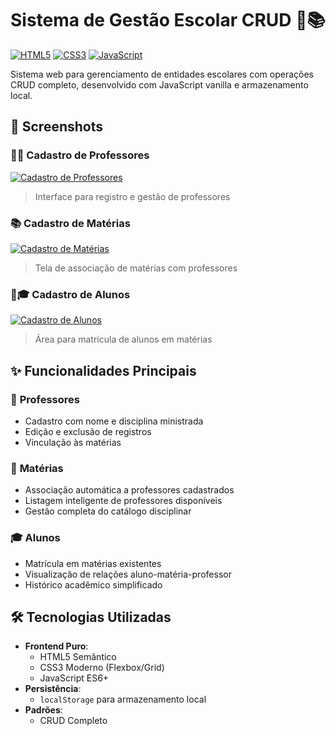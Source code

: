 # Sistema de Gestão Escolar CRUD 🏫📚

[![HTML5](https://img.shields.io/badge/HTML5-E34F26?style=flat&logo=html5&logoColor=white)](https://developer.mozilla.org/pt-BR/docs/Web/HTML)
[![CSS3](https://img.shields.io/badge/CSS3-1572B6?style=flat&logo=css3&logoColor=white)](https://developer.mozilla.org/pt-BR/docs/Web/CSS)
[![JavaScript](https://img.shields.io/badge/JavaScript-F7DF1E?style=flat&logo=javascript&logoColor=black)](https://developer.mozilla.org/pt-BR/docs/Web/JavaScript)

Sistema web para gerenciamento de entidades escolares com operações CRUD completo, desenvolvido com JavaScript vanilla e armazenamento local.

## 📸 Screenshots

### 👨🏫 Cadastro de Professores
[![Cadastro de Professores](https://i.imgur.com/9TY0Ew9h.jpg)](https://imgur.com/a/9TY0Ew9)
> Interface para registro e gestão de professores

### 📚 Cadastro de Matérias
[![Cadastro de Matérias](https://i.imgur.com/AqZjT5Ch.jpg)](https://imgur.com/a/AqZjT5C)
> Tela de associação de matérias com professores

### 👩🎓 Cadastro de Alunos
[![Cadastro de Alunos](https://i.imgur.com/90keMQah.jpg)](https://imgur.com/a/90keMQa)
> Área para matrícula de alunos em matérias

## ✨ Funcionalidades Principais

### 🏫 **Professores**
- Cadastro com nome e disciplina ministrada
- Edição e exclusão de registros
- Vinculação às matérias

### 📖 **Matérias**
- Associação automática a professores cadastrados
- Listagem inteligente de professores disponíveis
- Gestão completa do catálogo disciplinar

### 🎓 **Alunos**
- Matrícula em matérias existentes
- Visualização de relações aluno-matéria-professor
- Histórico acadêmico simplificado

## 🛠️ Tecnologias Utilizadas
- **Frontend Puro**: 
  - HTML5 Semântico
  - CSS3 Moderno (Flexbox/Grid)
  - JavaScript ES6+
- **Persistência**:
  - `localStorage` para armazenamento local
- **Padrões**:
  - CRUD Completo
